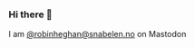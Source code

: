 ### Hi there 👋

I am <a rel="me" href="https://snabelen.no/@robinheghan">@robinheghan@snabelen.no</a> on Mastodon
